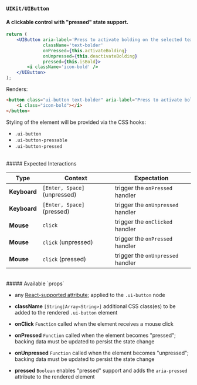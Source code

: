### `UIKit/UIButton`
#### A clickable control with "pressed" state support.

```jsx
return (
    <UIButton aria-label='Press to activate bolding on the selected text and new input.'
              className='text-bolder'
              onPressed={this.activateBolding}
              onUnpressed={this.deactivateBolding}
              pressed={this.isBold}>
        <i className='icon-bold' />
    </UIButton>
);
```
Renders:
```html
<button class="ui-button text-bolder" aria-label="Press to activate bolding on the selected text and new input." aria-pressed="true">
    <i class="icon-bold"></i>
</button>
```

Styling of the element will be provided via the CSS hooks:

- `.ui-button`
- `.ui-button-pressable`
- `.ui-button-pressed`

<br />
##### Expected Interactions

Type | Context | Expectation
---- | ------- | -----------
**Keyboard** | `[Enter, Space]` (unpressed) | trigger the `onPressed` handler
**Keyboard** | `[Enter, Space]` (pressed) | trigger the `onUnpressed` handler
**Mouse** | `click` | trigger the `onClicked` handler
**Mouse** | `click` (unpressed) | trigger the `onPressed` handler
**Mouse** | `click` (pressed) | trigger the `onUnpressed` handler

<br />
##### Available `props`

- any [React-supported attribute](https://facebook.github.io/react/docs/tags-and-attributes.html#html-attributes); applied to the `.ui-button` node

- **className** `[String|Array<String>]`
  additional CSS class(es) to be added to the rendered `.ui-button` element

- **onClick** `Function`
  called when the element receives a mouse click

- **onPressed** `Function`
  called when the element becomes "pressed"; backing data must be updated to persist the state change

- **onUnpressed** `Function`
  called when the element becomes "unpressed"; backing data must be updated to persist the state change

- **pressed** `Boolean`
  enables "pressed" support and adds the `aria-pressed` attribute to the rendered element
